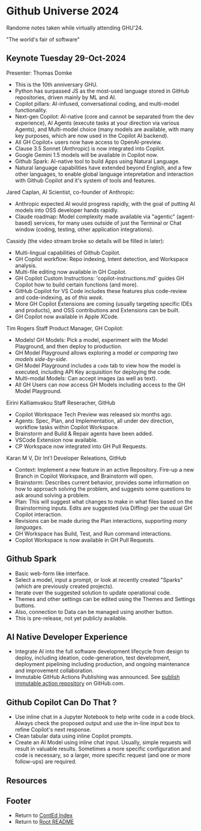 # Github Universe 2024

Randome notes taken while virtually attending GHU'24.

"The world's fair of software"

## Keynote Tuesday 29-Oct-2024

Presenter: Thomas Domke

- This is the 10th anniversary GHU.
- Python has surpassed JS as the most-used language stored in GitHub repositories, driven mainly by ML and AI.
- Copilot pillars: AI-infused, conversational coding, and multi-model functionality.
- Next-gen Copilot: AI-native (core and cannot be separated from the dev experience), AI Agents (execute tasks at your direction via various Agents), and Multi-model choice (many models are available, with many key purposes, which are now used in the Copilot AI backend).
- All GH Copilot+ users now have access to OpenAI-preview.
- Clause 3.5 Sonnet (Anthropic) is now integrated into Copilot.
- Google Gemini 1.5 models will be available in Copilot now.
- Github Spark: AI-native tool to build Apps using Natural Language.
- Natural language capabilities have extended beyond English, and a few other languages, to enable global language intepretation and interaction with Github Copilot and it's system of tools and features.

Jared Caplan, AI Scientist, co-founder of Anthropic:

- Anthropic expected AI would progress rapidly, with the goal of putting AI models into OSS developer hands rapidly.
- Claude roadmap: Model complexity made available via "agentic" (agent-based) services, for many uses outside of just the Terminal or Chat window (coding, testing, other application integrations).

Cassidy (the video stream broke so details will be filled in later):

- Multi-lingual capabilities of Github Copilot.
- GH Copilot workflow: Repo indexing, Intent detection, and Workspace analysis.
- Multi-file editing now available in GH Copilot.
- GH Copilot Custom Instructions: 'copilot-instructions.md' guides GH Copilot how to build certain functions (and more).
- GitHub Copilot for VS Code includes these features plus code-review and code-indexing, as of _this week_.
- More GH Copilot Extensions are coming (usually targeting specific IDEs and products), and OSS contributions and Extensions can be built.
- GH Copilot now available in Apple XCode.

Tim Rogers Staff Product Manager, GH Copilot:

- Models! GH Models: Pick a model, experiment with the Model Playground, and then deploy to production.
- GH Model Playground allows exploring a model _or comparing two models side-by-side_.
- GH Model Playground includes a `code` tab to view how the model is executed, including API Key acquisition for deploying the code.
- Multi-modal Models: Can accept images (as well as text).
- All GH Users can _now_ access GH Models including access to the GH Model Playground.

Eirini Kalliamvakou Staff Reseracher, GitHub

- Copilot Workspace Tech Preview was released six months ago.
- Agents: Spec, Plan, and Implementation, all under dev direction, workflow tasks within Copilot Workspace.
- Brainstorm and Build & Repair agents have been added.
- VSCode Extension now available.
- CP Workspace now integrated into GH Pull Requests.

Karan M V, Dir Int'l Developer Releations, GitHub

- Context: Implement a new feature in an active Repository. Fire-up a new Branch in Copilot Workspace, and Brainstorm will open.
- Brainstorm: Describes current behavior, provides some information on how to approach solving the problem, and suggests some questions to ask around solving a problem.
- Plan: This will suggest what changes to make in what files based on the Brainstorming inputs. Edits are suggested (via Diffing) per the usual GH Copilot interaction.
- Revisions can be made during the Plan interactions, supporting _many languages_.
- GH Workspace has Build, Test, and Run command interactions.
- Copilot Workspace is now available in GH Pull Requests.

## Github Spark

- Basic web-form like interface.
- Select a model, input a prompt, or look at recently created "Sparks" (which are previously created projects).
- Iterate over the suggested solution to update operational code.
- Themes and other settings can be edited using the Themes and Settings buttons.
- Also, connection to Data can be managed using another button.
- This is pre-release, not yet publicly available.

## AI Native Developer Experience

- Integrate AI into the full software development lifecycle from design to deploy, including ideation, code-generation, test development, deployment pipelining including production, and ongoing maintenance and improvement collaboration.
- Immutable GitHub Actions Publishing was announced. See [publish immutable action repository](https://github.com/actions/publish-immutable-action) on GitHub.com.

## Github Copilot Can Do That ?

- Use inline chat in a Jupyter Notebook to help write code in a code block. Always check the proposed output and use the in-line input box to refine Copilot's next response.
- Clean tabular data using inline Copilot prompts.
- Create an AI Model using inline chat input. Usually, simple requests will result in valuable results. Sometimes a more specific configuration and code is necessary, so a larger, more specific request (and one or more follow-ups) are required.

## Resources

## Footer

- Return to [ContEd Index](./conted-index.html)
- Return to [Root README](../README.html)
